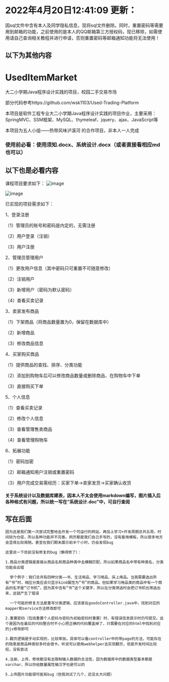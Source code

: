 # 2022年4月20日12:41:09 更新：
因sql文件中含有本人及同学隐私信息，现将sql文件删除。同时，重置密码等需要用到邮箱的功能，之前使用的是本人的QQ邮箱第三方授权码，现已移除，如需使用请自己查询相关教程并进行申请，否则重置密码等邮箱通知功能将无法使用！

## 以下为其他内容

# UsedItemMarket
大二小学期Java程序设计实践的项目，校园二手交易市场

部分代码参考https://github.com/wsk1103/Used-Trading-Platform

本项目是软件工程专业大二小学期Java程序设计实践的项目作业，主要采用：SpringMVC、SSM框架、MySQL、thymeleaf、jquery、ajax、JavaScript等

本项目为五人小组——热带风味泸溪河 的合作项目，非本人一人完成

<h3>使用前必看：使用须知.docx、系统设计.docx（或者直接看相应md也可以）</h3>

<h2>以下也是必看内容</h2>

课程项目要求如下：
![image](https://user-images.githubusercontent.com/54974387/128868555-e729700f-8980-48a1-9a44-c18f665d47ed.png)

![image](https://user-images.githubusercontent.com/54974387/128868649-3ab551b9-8600-4c77-959d-3c82ef440c47.png)

已实现的项目需求如下：

1、登录注册

（1）管理员的账号和密码是内定的，无需注册

（2）用户登录（注销）

（3）用户注册

2、管理员管理用户

（1）更改用户信息（其中密码只可重置不可随意修改）

（2）注销用户

（3）新增用户（密码为默认密码）

（4）查看买卖记录

3、卖家发布商品

（1）下架商品（将商品数量置为0，保留在数据库中）

（2）新增商品

（3）修改商品信息

4、买家购买商品

（1）提供商品的查找、排序、分类功能

（2）添加到购物车后可以修改商品数量或删除商品、在购物车中下单

（3）直接购买下单

5、个人信息

（1）查看买卖记录

（2）修改个人信息

（3）查看管理售卖商品

（4）查看管理购物车

6、拓展功能

（1）密码加密

（2）邮箱通知用户注销或重置密码

（3）用户完成交易需经历：买家下单->卖家发货->买家确认收货


<h4>关于系统设计以及数据库建表，因本人不太会使用markdown编写，图片插入后各种格式有问题，所以统一写在“系统设计.doc”中，可自行查阅</h4>


## 写在后面

    因为这是我们第一次尝试完整地去开发一个可运行的网站，再加上学习+开发周期总共五周，时间较为仓促，所以各种功能并不完善。网页都是我们自己手写的，没有套用模板，所以很多地方会显得比较简陋。甚至在我们期末展示前半个小时，仍会发现bug
    
    这里说一下目前没有修复的bug（懒得修了）：
    
    1.商品分类逻辑是直接从商品名和商品种类中去模糊匹配，所以如果商品名中带有种类名，分类功能会出错
    
      举个例子：我们总共有四种分类——书、生活用品、学习用品、床上用品。当我需要选出所有“书”时，相应分类应该只显示kind属性为“书”的商品。但如果学习用品类的商品中有一个商品的名字是“订书机”，因为其中含有“书”这个关键字，所以在分类筛选时会把订书机也筛选出来，这就产生了错误
      
      一个可能的修复方法是重写分类逻辑，应该是在goodsController.java中，找到对应的mapper和service方法修改即可
      
    2.重置密码（包括重置个人密码与密码为初始密码时重置）时，有错误信息提示时仍可提交。这个是因为在最后的代码整合时不小心把正确的代码覆盖掉了，只需要在对应的html中找到对应的js修改即可
    
    3.翻页逻辑是手动实现的，比较笨拙，具体可以看controller中的带page的方法，可能存在的隐患是商品种类较多时会很卡。听说可以使用webhelper去实现翻页，但是开发时间比较短，没有尝试
    
    4.注册、上传、修改都没有去限制输入数据的合法性，因为数据库中的数据类型基本都是varchar，所以你给数量属性输汉字也是可以的
    
    5.上传图片功能很可能有bug（但我测试了几个，还没太大问题）
